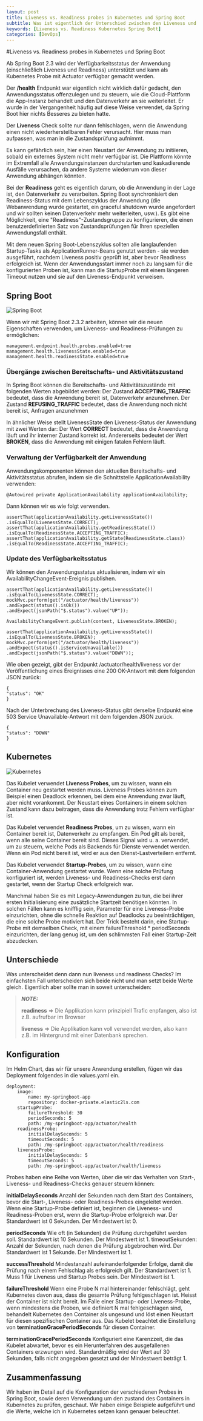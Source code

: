 ```yaml
---
layout: post
title: Liveness vs. Readiness probes in Kubernetes und Spring Boot
subtitle: Was ist eigentlich der Unterschied zwischen den Liveness und Readiness Probes und wie konfiguriert man diese in Kubernetes bzw. Spring Boot. 
keywords: [Liveness vs. Readiness Kubernetes Spring Bott]
categories: [DevOps]
---
```


#Liveness vs. Readiness probes in Kubernetes und Spring Boot

Ab Spring Boot 2.3 wird der Verfügbarkeitsstatus der Anwendung (einschließlich Liveness und Readiness) unterstützt
und kann als Kubernetes Probe mit Actuator verfügbar gemacht werden.

Der **/health** Endpunkt war eigentlich nicht wirklich dafür gedacht, den Anwendungsstatus offenzulegen und zu steuern, 
wie die Cloud-Plattform die App-Instanz behandelt und den Datenverkehr an sie weiterleitet. 
Er wurde in der Vergangenheit häufig auf diese Weise verwendet, da Spring Boot hier nichts Besseres zu bieten hatte.

Der **Liveness** Check sollte nur dann fehlschlagen, wenn die Anwendung einen nicht wiederherstellbaren Fehler verursacht.
Hier muss man aufpassen, was man in die Zustandsprüfung aufnimmt. 

Es kann gefährlich sein, hier einen Neustart der Anwendung zu initiieren, sobald ein externes System nicht mehr verfügbar ist. 
Die Plattform könnte im Extremfall alle Anwendungsinstanzen durchstarten und kaskadierende Ausfälle verursachen, 
da andere Systeme wiederrum von dieser Anwendung abhängen könnten. 

Bei der **Readiness** geht es eigentlich darum, ob die Anwendung in der Lage ist, den Datenverkehr zu verarbeiten. 
Spring Boot synchronisiert den Readiness-Status mit dem Lebenszyklus der Anwendung (die Webanwendung wurde gestartet, ein graceful shutdown wurde angefordert und wir sollten keinen Datenverkehr mehr weiterleiten, usw.). 
Es gibt eine Möglichkeit, eine "Readiness"-Zustandsgruppe zu konfigurieren, die einen benutzerdefinierten Satz von Zustandsprüfungen für Ihren speziellen Anwendungsfall enthält.

Mit dem neuen Spring Boot-Lebenszyklus sollten alle langlaufenden Startup-Tasks als ApplicationRunner-Beans genutzt werden - sie werden ausgeführt, nachdem Liveness positiv geprüft ist, aber bevor Readiness erfolgreich ist. 
Wenn der Anwendungsstart immer noch zu langsam für die konfigurierten Proben ist, kann man die StartupProbe mit einem längeren Timeout nutzen und sie auf den Liveness-Endpunkt verweisen.

## Spring Boot

![Spring Boot](../../img/spring-boot-logo-png-4-transparent-150x150.webp)

Wenn wir mit Spring Boot 2.3.2 arbeiten, können wir die neuen Eigenschaften verwenden, um Liveness- und Readiness-Prüfungen zu ermöglichen:

```
management.endpoint.health.probes.enabled=true
management.health.livenessState.enabled=true
management.health.readinessState.enabled=true
```

### Übergänge zwischen Bereitschafts- und Aktivitätszustand
In Spring Boot können die Bereitschafts- und Aktivitätszustände mit folgenden Werten abgebildet werden:
Der Zustand **ACCEPTING_TRAFFIC** bedeutet, dass die Anwendung bereit ist, Datenverkehr anzunehmen.
Der Zustand **REFUSING_TRAFFIC** bedeutet, dass die Anwendung noch nicht bereit ist, Anfragen anzunehmen

In ähnlicher Weise stellt LivenessState den Liveness-Status der Anwendung mit zwei Werten dar:
Der Wert **CORRECT** bedeutet, dass die Anwendung läuft und ihr interner Zustand korrekt ist.
Andererseits bedeutet der Wert **BROKEN**, dass die Anwendung mit einigen fatalen Fehlern läuft.

### Verwaltung der Verfügbarkeit der Anwendung
Anwendungskomponenten können den aktuellen Bereitschafts- und Aktivitätsstatus abrufen, 
indem sie die Schnittstelle ApplicationAvailability verwenden:

```
@Autowired private ApplicationAvailability applicationAvailability;
```
Dann können wir es wie folgt verwenden.

```
assertThat(applicationAvailability.getLivenessState())
.isEqualTo(LivenessState.CORRECT);
assertThat(applicationAvailability.getReadinessState())
.isEqualTo(ReadinessState.ACCEPTING_TRAFFIC);
assertThat(applicationAvailability.getState(ReadinessState.class))
.isEqualTo(ReadinessState.ACCEPTING_TRAFFIC);
```

### Update des Verfügbarkeitsstatus

Wir können den Anwendungsstatus aktualisieren, indem wir ein AvailabilityChangeEvent-Ereignis publishen.

```
assertThat(applicationAvailability.getLivenessState())
.isEqualTo(LivenessState.CORRECT);
mockMvc.perform(get("/actuator/health/liveness"))
.andExpect(status().isOk())
.andExpect(jsonPath("$.status").value("UP"));

AvailabilityChangeEvent.publish(context, LivenessState.BROKEN);

assertThat(applicationAvailability.getLivenessState())
.isEqualTo(LivenessState.BROKEN);
mockMvc.perform(get("/actuator/health/liveness"))
.andExpect(status().isServiceUnavailable())
.andExpect(jsonPath("$.status").value("DOWN"));
```

Wie oben gezeigt, gibt der Endpunkt /actuator/health/liveness vor der Veröffentlichung eines Ereignisses eine 200 OK-Antwort mit dem folgenden JSON zurück:
```
{
"status": "OK"
}
```
Nach der Unterbrechung des Liveness-Status gibt derselbe Endpunkt eine 503 Service Unavailable-Antwort mit dem folgenden JSON zurück.
```
{
"status": "DOWN"
}
```

## Kubernetes

![Kubernetes](../../img/k8s.webp)

Das Kubelet verwendet **Liveness Probes**, um zu wissen, wann ein Container neu gestartet werden muss. 
Liveness Probes können zum Beispiel einen Deadlock erkennen, bei dem eine Anwendung zwar läuft, aber nicht vorankommt. 
Der Neustart eines Containers in einem solchen Zustand kann dazu beitragen, dass die Anwendung trotz Fehlern verfügbar ist.

Das Kubelet verwendet **Readiness Probes**, um zu wissen, wann ein Container bereit ist, Datenverkehr zu empfangen. 
Ein Pod gilt als bereit, wenn alle seine Container bereit sind. Dieses Signal wird u. a. verwendet, um zu steuern, welche Pods als Backends für Dienste verwendet werden. 
Wenn ein Pod nicht bereit ist, wird er aus den Dienst-Lastverteilern entfernt.

Das Kubelet verwendet **Startup-Probes**, um zu wissen, wann eine Container-Anwendung gestartet wurde. Wenn eine solche Prüfung konfiguriert ist, werden Liveness- und Readiness-Checks erst dann gestartet, 
wenn der Startup Check erfolgreich war.

Manchmal haben Sie es mit Legacy-Anwendungen zu tun, die bei ihrer ersten Initialisierung eine zusätzliche Startzeit benötigen könnten. 
In solchen Fällen kann es knifflig sein, Parameter für eine Liveness-Probe einzurichten, ohne die schnelle Reaktion auf Deadlocks zu beeinträchtigen, die eine solche Probe motiviert hat. 
Der Trick besteht darin, eine Startup-Probe mit demselben Check, mit einem failureThreshold * periodSeconds einzurichten, der lang genug ist, um den schlimmsten Fall einer Startup-Zeit abzudecken.

## Unterschiede
Was unterscheidet denn dann nun liveness und readiness Checks?
Im einfachsten Fall unterscheiden sich beide nicht und man setzt beide Werte gleich. Eigentlich aber sollte man in soweit unterscheiden:

> **_NOTE:_** 
> 
> **readiness** => Die Applikation kann prinzipiell Trafic enpfangen, also ist z.B. aufrufbar im Browser
> 
> **liveness**  => Die Applikation kann voll verwendet werden, also kann z.B. im Hintergrund mit einer Datenbank sprechen.

## Konfiguration 

Im Helm Chart, das wir für unsere Anwendung erstellen, fügen wir das Deployment folgendes in die values.yaml ein.
```
deployment:
    image:
        name: my-springboot-app
        repository: docker-private.elastic2ls.com
    startupProbe:
        failureThreshold: 30
        periodSeconds: 5
        path: /my-springboot-app/actuator/health
    readinessProbe:
        initialDelaySeconds: 5
        timeoutSeconds: 5
        path: /my-springboot-app/actuator/health/readiness
    livenessProbe:
        initialDelaySeconds: 5
        timeoutSeconds: 5
        path: /my-springboot-app/actuator/health/liveness
```

Probes haben eine Reihe von Werten, über die wir das Verhalten von Start-, Liveness- und Readiness-Checks genauer steuern können:

**initialDelaySeconds** Anzahl der Sekunden nach dem Start des Containers, bevor die Start-, Liveness- oder Readiness-Probes eingeleitet werden. 
Wenn eine Startup-Probe definiert ist, beginnen die Liveness- und Readiness-Proben erst, 
wenn die Startup-Probe erfolgreich war. Der Standardwert ist 0 Sekunden. Der Mindestwert ist 0.

**periodSeconds** Wie oft (in Sekunden) die Prüfung durchgeführt werden soll. Standardwert ist 10 Sekunden. Der Mindestwert ist 1.
timeoutSekunden: Anzahl der Sekunden, nach denen die Prüfung abgebrochen wird. Der Standardwert ist 1 Sekunde. Der Mindestwert ist 1.

**successThreshold** Mindestanzahl aufeinanderfolgender Erfolge, damit die Prüfung nach einem Fehlschlag als erfolgreich gilt. 
Der Standardwert ist 1. Muss 1 für Liveness und Startup Probes sein. Der Mindestwert ist 1.

**failureThreshold** Wenn eine Probe N mal hintereinander fehlschlägt, geht Kubernetes davon aus, dass die gesamte Prüfung fehlgeschlagen ist. 
Heisst der Container ist nicht bereit. Im Falle einer Startup- oder Liveness-Probe, wenn mindestens die Proben, wie definiert N mal fehlgeschlagen sind, 
behandelt Kubernetes den Container als ungesund und löst einen Neustart für diesen spezifischen Container aus. 
Das Kubelet beachtet die Einstellung von **terminationGracePeriodSeconds** für diesen Container.

**terminationGracePeriodSeconds** Konfiguriert eine Karenzzeit, die das Kubelet abwartet, bevor es ein Herunterfahren des ausgefallenen Containers 
erzwungen wird. Standardmäßig wird der Wert auf 30 Sekunden, falls nicht angegeben gesetzt und der Mindestwert beträgt 1.

## Zusammenfassung

Wir haben im Detail auf die Konfiguration der verschiedenen Probes in Spring Boot, sowie deren Verwendung um den zustand des Containers in Kubernetes zu
prüfen, geschaut. Wir haben einige Beispiele aufgeführt und die Werte, welche ich in Kubernetes setzen kann genauer beleuchtet. 

